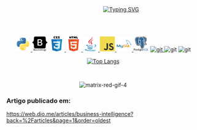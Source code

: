


<!--
**PyMarcus/PyMarcus** is a ✨ _special_ ✨ repository because its `README.md` (this file) appears on your GitHub profile.

Here are some ideas to get you started:

- 🔭 I’m currently working on ...
- 🌱 I’m currently learning ...
- 👯 I’m looking to collaborate on ...
- 🤔 I’m looking for help with ...
- 💬 Ask me about ...
- 📫 How to reach me: ...
- 😄 Pronouns: ...
- ⚡ Fun fact: ...
-->
<div style="margin: auto 0;" align="center">
     
     

<a style="margin-left: 50%; margin-right:50%;" href="https://git.io/typing-svg"><img src="https://readme-typing-svg.herokuapp.com?font=Fira+Code&pause=1000&color=F70C0C&width=435&lines=%F0%9F%94%B4Bem+Vindo(a)!%F0%9F%94%B4;%F0%9F%94%B4You%C2%B4re+welcome!%F0%9F%94%B4;%F0%9F%94%B4Willkommen!%F0%9F%94%B4;%F0%9F%94%B4%D0%B4%D0%BE%D0%B1%D1%80%D0%BE+%D0%BF%D0%BE%D0%B6%D0%B0%D0%BB%D0%BE%D0%B2%D0%B0%D1%82%D1%8C!%F0%9F%94%B4;%F0%9F%94%B4%E6%AC%A2%E8%BF%8E!%F0%9F%94%B4;%F0%9F%94%B4I%C2%B4m+Marcus+%3A)!%F0%9F%94%B4" alt="Typing SVG" /></a>
    


     
<br>
<br>
<p align="center" dir="auto"> 
     <a href="https://www.python.org" rel="nofollow"> <img src="https://raw.githubusercontent.com/devicons/devicon/master/icons/python/python-original.svg" alt="python" width="40" height="40" style="max-width: 100%;"> </a>
<img src="https://raw.githubusercontent.com/devicons/devicon/master/icons/bootstrap/bootstrap-plain-wordmark.svg" alt="bootstrap" width="40" height="40" style="max-width: 100%;"> </a> <a href="https://www.w3schools.com/css/" rel="nofollow"> <img src="https://raw.githubusercontent.com/devicons/devicon/master/icons/css3/css3-original-wordmark.svg" alt="css3" width="40" height="40" style="max-width: 100%;"> </a> <a href="https://www.w3.org/html/" rel="nofollow"> <img src="https://raw.githubusercontent.com/devicons/devicon/master/icons/html5/html5-original-wordmark.svg" alt="html5" width="40" height="40" style="max-width: 100%;"> </a> <a href="https://www.java.com" rel="nofollow"> <img src="https://raw.githubusercontent.com/devicons/devicon/master/icons/java/java-original.svg" alt="java" width="40" height="40" style="max-width: 100%;"> </a>  <a href="https://developer.mozilla.org/en-US/docs/Web/JavaScript" rel="nofollow"> <img src="https://raw.githubusercontent.com/devicons/devicon/master/icons/javascript/javascript-original.svg" alt="javascript" width="40" height="40" style="max-width: 100%;"> </a>  <a href="https://www.mysql.com/" rel="nofollow"> <img src="https://raw.githubusercontent.com/devicons/devicon/master/icons/mysql/mysql-original-wordmark.svg" alt="mysql" width="40" height="40" style="max-width: 100%;"> </a> <img src="https://raw.githubusercontent.com/devicons/devicon/master/icons/postgresql/postgresql-original-wordmark.svg" alt="postgresql" width="40" height="40" style="max-width: 100%;"> </a>
<a href="https://git-scm.com/" rel="nofollow"> <img src="https://camo.githubusercontent.com/fbfcb9e3dc648adc93bef37c718db16c52f617ad055a26de6dc3c21865c3321d/68747470733a2f2f7777772e766563746f726c6f676f2e7a6f6e652f6c6f676f732f6769742d73636d2f6769742d73636d2d69636f6e2e737667" alt="git" width="40" height="40" data-canonical-src="" style="max-width: 100%;"> </a>
<img src="https://upload.wikimedia.org/wikipedia/commons/thumb/1/18/C_Programming_Language.svg/380px-C_Programming_Language.svg.png?20201031132917" alt="git" width="40" height="40" style="max-width: 100%;" data-canonical-src="">

<img src="https://camo.githubusercontent.com/91be18bebd8afe5f89a4fb59eeb04ab47b5729a29c868185ee5221407a741c87/68747470733a2f2f63646e2e6a7364656c6976722e6e65742f67682f64657669636f6e732f64657669636f6e2f69636f6e732f63706c7573706c75732f63706c7573706c75732d6f726967696e616c2e737667" alt="git" width="40" height="40" style="max-width: 100%;" data-canonical-src="">
</p>


[![Top Langs](https://github-readme-stats.vercel.app/api/top-langs/?username=PyMarcus&hide=TeX,VueJs,html,CSS,Cython&layout=compact&langs_count=11&theme=maroongold)](https://github.com/anuraghazra/github-readme-stats)

<br>

![matrix-red-gif-4](https://user-images.githubusercontent.com/88283829/210034321-4661679b-2766-42a2-b806-b776b320eb8c.gif)


</div>

### Artigo publicado em:

https://web.dio.me/articles/business-intelligence?back=%2Farticles&page=1&order=oldest
